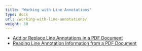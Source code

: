 ```yaml
---
title: "Working with Line Annotations"
type: docs
url: /working-with-line-annotations/
weight: 30
---
```


- [Add or Replace Line Annotations in a PDF Document](/pdf/add-or-replace-line-annotations-in-a-pdf-document/)
- [Reading Line Annotation Information from a PDF Document](/pdf/reading-line-annotation-information-from-a-pdf-document/)
